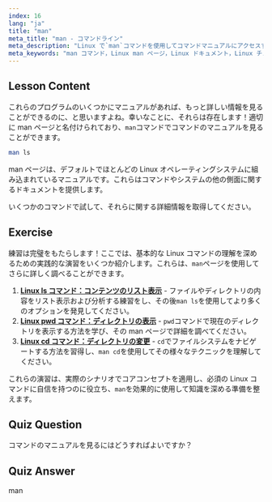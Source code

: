 ```yaml
---
index: 16
lang: "ja"
title: "man"
meta_title: "man - コマンドライン"
meta_description: "Linux で`man`コマンドを使用してコマンドマニュアルにアクセスする方法を学びます。初心者向けの必須 Linux ドキュメントを発見し、コマンドラインスキルを向上させましょう。"
meta_keywords: "man コマンド，Linux man ページ，Linux ドキュメント，Linux チュートリアル，コマンドラインガイド，初心者 Linux"
---
```


## Lesson Content

これらのプログラムのいくつかにマニュアルがあれば、もっと詳しい情報を見ることができるのに、と思いますよね。幸いなことに、それらは存在します！適切に man ページと名付けられており、`man`コマンドでコマンドのマニュアルを見ることができます。

```bash
man ls
```

man ページは、デフォルトでほとんどの Linux オペレーティングシステムに組み込まれているマニュアルです。これらはコマンドやシステムの他の側面に関するドキュメントを提供します。

いくつかのコマンドで試して、それらに関する詳細情報を取得してください。

## Exercise

練習は完璧をもたらします！ここでは、基本的な Linux コマンドの理解を深めるための実践的な演習をいくつか紹介します。これらは、`man`ページを使用してさらに詳しく調べることができます。

1. **[Linux ls コマンド：コンテンツのリスト表示](https://labex.io/ja/labs/linux-linux-ls-command-content-listing-219205)** - ファイルやディレクトリの内容をリスト表示および分析する練習をし、その後`man ls`を使用してより多くのオプションを発見してください。
2. **[Linux pwd コマンド：ディレクトリの表示](https://labex.io/ja/labs/linux-linux-pwd-command-directory-displaying-209734)** - `pwd`コマンドで現在のディレクトリを表示する方法を学び、その man ページで詳細を調べてください。
3. **[Linux cd コマンド：ディレクトリの変更](https://labex.io/ja/labs/linux-linux-cd-command-directory-changing-209733)** - `cd`でファイルシステムをナビゲートする方法を習得し、`man cd`を使用してその様々なテクニックを理解してください。

これらの演習は、実際のシナリオでコアコンセプトを適用し、必須の Linux コマンドに自信を持つのに役立ち、`man`を効果的に使用して知識を深める準備を整えます。

## Quiz Question

コマンドのマニュアルを見るにはどうすればよいですか？

## Quiz Answer

man
